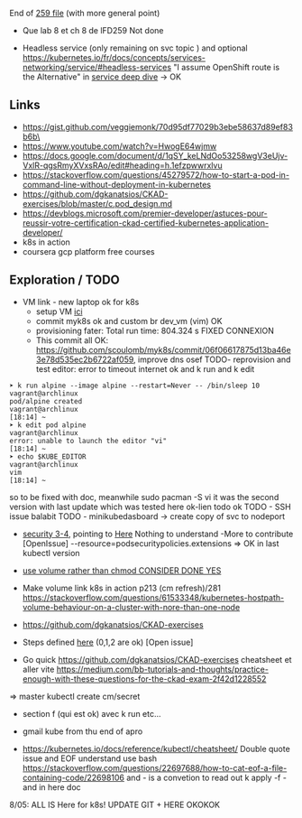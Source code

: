 End of [259 file](../ama-private/current.md) (with more general point)

- Que lab 8 et ch 8 de lFD259 Not done

- Headless service (only remaining on svc topic ) and optional
https://kubernetes.io/fr/docs/concepts/services-networking/service/#headless-services
"I assume OpenShift route is the Alternative" in [service deep dive](./Services/service_deep_dive.md) -> OK

## Links

- https://gist.github.com/veggiemonk/70d95df77029b3ebe58637d89ef83b6b\
- https://www.youtube.com/watch?v=HwogE64wjmw
- https://docs.google.com/document/d/1qSY_keLNdOo53258wgV3eUjv-VxlR-qgsRmyXVxsRAo/edit#heading=h.1efzpwwrxlvu
- https://stackoverflow.com/questions/45279572/how-to-start-a-pod-in-command-line-without-deployment-in-kubernetes
- https://github.com/dgkanatsios/CKAD-exercises/blob/master/c.pod_design.md
- https://devblogs.microsoft.com/premier-developer/astuces-pour-reussir-votre-certification-ckad-certified-kubernetes-application-developer/
- k8s in action
- coursera gcp platform free courses

## Exploration / TODO
- VM link - new laptop ok for k8s
    - setup VM [ici](../Setup/ArchDevVM/archlinux-dev-vm-with-minikube.md)
    - commit myk8s ok and custom br dev_vm (vim) OK 
    - provisioning fater: Total run time:  804.324 s FIXED CONNEXION
    - This commit all OK: https://github.com/scoulomb/myk8s/commit/06f06617875d13ba46e3e78d535ec2b6722af059, improve dns osef
TODO- reprovision and test editor: error to timeout internet ok and k run and k edit
```
➤ k run alpine --image alpine --restart=Never -- /bin/sleep 10                                                                                                                vagrant@archlinux
pod/alpine created                                                                                                                                                                       vagrant@archlinux
[18:14] ~
➤ k edit pod alpine                                                                                                                                                           vagrant@archlinux
error: unable to launch the editor "vi"
[18:14] ~
➤ echo $KUBE_EDITOR                                                                                                                                                           vagrant@archlinux
vim
[18:14] ~
```
so to be fixed with doc, meanwhile 
sudo pacman -S vi
it was the second version with last update which was tested here ok-lien todo ok
TODO    - SSH issue balabit
TODO    - minikubedasboard -> create copy of svc to nodeport


- [security 3-4](../Security/3-4-network-policy-RelaxingPolicy.md#SEC-status),  pointing to [Here](0-capabilities-bis-part3-psp-tutorial.md#status)
Nothing to understand -More to contribute
[OpenIssue]   --resource=podsecuritypolicies.extensions => OK in last kubectl version

- [use volume rather than chmod CONSIDER DONE YES](./0-capapbilies-bis-part5) 

- Make volume link k8s in action p213 (cm refresh)/281 
https://stackoverflow.com/questions/61533348/kubernetes-hostpath-volume-behaviour-on-a-cluster-with-nore-than-one-node

-  https://github.com/dgkanatsios/CKAD-exercises

- Steps defined [here](../Master-Kubectl/next.md) (0,1,2 are ok)
[Open issue]

- Go quick
https://github.com/dgkanatsios/CKAD-exercises
cheatsheet et aller vite
https://medium.com/bb-tutorials-and-thoughts/practice-enough-with-these-questions-for-the-ckad-exam-2f42d1228552

=> master kubectl create cm/secret

+ section f (qui est ok) avec k run etc...

- gmail kube from thu end of apro

- https://kubernetes.io/docs/reference/kubectl/cheatsheet/ 
Double quote issue and EOF understand
use bash
https://stackoverflow.com/questions/22697688/how-to-cat-eof-a-file-containing-code/22698106
and - is a convetion to read out 
k apply -f -
and in here doc

8/05: ALL IS Here for k8s!
UPDATE GIT + HERE OKOKOK

